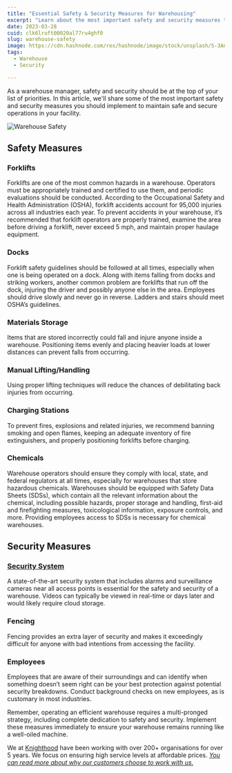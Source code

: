```yaml
---
title: "Essential Safety & Security Measures for Warehousing"
excerpt: "Learn about the most important safety and security measures to implement in your warehouse, from forklift safety to security systems and fencing."
date: 2023-03-28
cuid: clk6lruft00020al77ru4ghf0
slug: warehouse-safety
image: https://cdn.hashnode.com/res/hashnode/image/stock/unsplash/S-3AnKlICmY/upload/de2695d27550f84f47df2a9048ead792.jpeg
tags: 
  - Warehouse
  - Security

---
```


As a warehouse manager, safety and security should be at the top of your list of priorities. In this article, we'll share some of the most important safety and security measures you should implement to maintain safe and secure operations in your facility.

![Warehouse Safety](/safety.webp)

## Safety Measures[​](http://localhost:3000/blog/security/warehouse-safety#safety-measures)

### Forklifts[​](http://localhost:3000/blog/security/warehouse-safety#forklifts)

Forklifts are one of the most common hazards in a warehouse. Operators must be appropriately trained and certified to use them, and periodic evaluations should be conducted. According to the Occupational Safety and Health Administration (OSHA), forklift accidents account for 95,000 injuries across all industries each year. To prevent accidents in your warehouse, it’s recommended that forklift operators are properly trained, examine the area before driving a forklift, never exceed 5 mph, and maintain proper haulage equipment.

### Docks[​](http://localhost:3000/blog/security/warehouse-safety#docks)

Forklift safety guidelines should be followed at all times, especially when one is being operated on a dock. Along with items falling from docks and striking workers, another common problem are forklifts that run off the dock, injuring the driver and possibly anyone else in the area. Employees should drive slowly and never go in reverse. Ladders and stairs should meet OSHA’s guidelines.

### Materials Storage[​](http://localhost:3000/blog/security/warehouse-safety#materials-storage)

Items that are stored incorrectly could fall and injure anyone inside a warehouse. Positioning items evenly and placing heavier loads at lower distances can prevent falls from occurring.

### Manual Lifting/Handling[​](http://localhost:3000/blog/security/warehouse-safety#manual-liftinghandling)

Using proper lifting techniques will reduce the chances of debilitating back injuries from occurring.

### Charging Stations[​](http://localhost:3000/blog/security/warehouse-safety#charging-stations)

To prevent fires, explosions and related injuries, we recommend banning smoking and open flames, keeping an adequate inventory of fire extinguishers, and properly positioning forklifts before charging.

### Chemicals[​](http://localhost:3000/blog/security/warehouse-safety#chemicals)

Warehouse operators should ensure they comply with local, state, and federal regulators at all times, especially for warehouses that store hazardous chemicals. Warehouses should be equipped with Safety Data Sheets (SDSs), which contain all the relevant information about the chemical, including possible hazards, proper storage and handling, first-aid and firefighting measures, toxicological information, exposure controls, and more. Providing employees access to SDSs is necessary for chemical warehouses.

## Security Measures[​](http://localhost:3000/blog/security/warehouse-safety#security-measures)

### [Security System](https://knighthood.co/security/planning/strategy)[​](https://knighthood.co/security/planning/strategy)

A state-of-the-art security system that includes alarms and surveillance cameras near all access points is essential for the safety and security of a warehouse. Videos can typically be viewed in real-time or days later and would likely require cloud storage.

### Fencing[​](http://localhost:3000/blog/security/warehouse-safety#fencing)

Fencing provides an extra layer of security and makes it exceedingly difficult for anyone with bad intentions from accessing the facility.

### Employees[​](http://localhost:3000/blog/security/warehouse-safety#employees)

Employees that are aware of their surroundings and can identify when something doesn’t seem right can be your best protection against potential security breakdowns. Conduct background checks on new employees, as is customary in most industries.

Remember, operating an efficient warehouse requires a multi-pronged strategy, including complete dedication to safety and security. Implement these measures immediately to ensure your warehouse remains running like a well-oiled machine.

We at [Knighthood](http://knighthood.co) have been working with over 200+ organisations for over 5 years. We focus on ensuring high service levels at affordable prices. [*You can read more about why our customers choose to work with us.*](http://knighthood.co/whyus)
